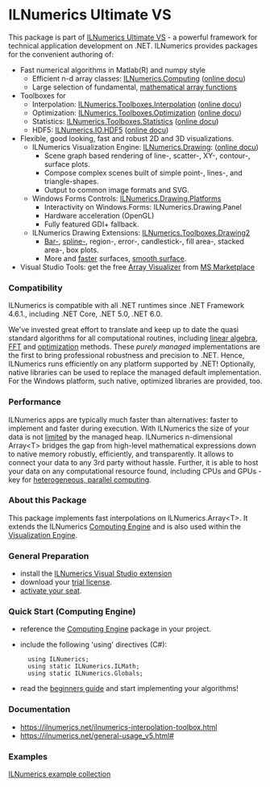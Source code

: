﻿# ILNumerics Ultimate VS 
This package is part of [ILNumerics Ultimate VS](https://ilnumerics.net) - a powerful framework for technical application development on .NET. 
ILNumerics provides packages for the convenient authoring of: 
- Fast numerical algorithms in Matlab(R) and numpy style
    - Efficient n-d array classes: [ILNumerics.Computing](https://www.nuget.org/packages/ILNumerics.Computing) ([online docu](https://ilnumerics.net/docs-core.html))
    - Large selection of fundamental, [mathematical array functions](https://ilnumerics.net/apidoc/?topic=html/Methods_T_ILNumerics_ILMath.htm)
- Toolboxes for 
    - Interpolation: [ILNumerics.Toolboxes.Interpolation](https://www.nuget.org/packages/ILNumerics.Toolboxes.Interpolation) ([online docu](https://ilnumerics.net/ilnumerics-interpolation-toolbox.html#))  
    - Optimization: [ILNumerics.Toolboxes.Optimization](https://www.nuget.org/packages/ILNumerics.Toolboxes.Optimization) ([online docu](https://ilnumerics.net/ilnumerics-optimization-toolbox.html))
    - Statistics: [ILNumerics.Toolboxes.Statistics](https://www.nuget.org/packages/ILNumerics.Toolboxes.Statistics) ([online docu](https://ilnumerics.net/ilnumerics-statistics-toolbox.html))
    - HDF5: [ILNumerics.IO.HDF5](https://www.nuget.org/packages/ILNumerics.IO.HDF5) ([online docu](https://ilnumerics.net/hdf5-interface.html))
- Flexible, good looking, fast and robust 2D and 3D visualizations.
    + ILNumerics Visualization Engine: [ILNumerics.Drawing](https://www.nuget.org/packages/ILNumerics.Drawing): ([online docu](https://ilnumerics.net/Visualization-API.html))
        - Scene graph based rendering of line-, scatter-, XY-, contour-, surface plots. 
        - Compose complex scenes built of simple point-, lines-, and triangle-shapes. 
        - Output to common image formats and SVG.
    + Windows Forms Controls: [ILNumerics.Drawing.Platforms](https://www.nuget.org/packages/ILNumerics.Drawing.Platforms)
        - Interactivity on Windows.Forms: ILNumerics.Drawing.Panel 
        - Hardware acceleration (OpenGL) 
        - Fully featured GDI+ fallback.
    - ILNumerics Drawing Extensions: [ILNumerics.Toolboxes.Drawing2](https://www.nuget.org/packages/ILNumerics.Toolboxes.Drawing2)
        - [Bar-](https://ilnumerics.net/bar-plots.html), [spline-](https://ilnumerics.net/spline-interpolated-lines.html), region-, error-, candlestick-, fill area-, stacked area-, box plots.
        - More and [faster](https://ilnumerics.net/interactive-fast-surface-visualization.html) surfaces, [smooth surface](https://ilnumerics.net/scattered-data-smooth-surface.html). 
- Visual Studio Tools: get the free [Array Visualizer](https://ilnumerics.net/visualstudio-extension.html) from [MS Marketplace](https://marketplace.visualstudio.com/items?itemName=ILNumericsGmbH.ilnumericsVS600)

### Compatibility
ILNumerics is compatible with all .NET runtimes since .NET Framework 4.6.1., including .NET Core, .NET 5.0, .NET 6.0. 

We've invested great effort to translate and keep up to date the quasi standard algorithms for all computational routines, including [linear algebra](https://netlib.org/lapack), [FFT](https://www2.cisl.ucar.edu/resources/legacy/fft5) and [optimization](https://netlib.org/minpack/index.html) methods. These _purely managed_ implementations are the first to bring professional robustness and precision to .NET. Hence, ILNumerics runs efficiently on any platform supported by .NET! Optionally, native libraries can be used to replace the managed default implementation. For the Windows platform, such native, optimized libraries are provided, too.

### Performance 
ILNumerics apps are typically much faster than alternatives: faster to implement and faster during execution. With ILNumerics the size of your data is not [limited](https://docs.microsoft.com/en-us/dotnet/framework/configure-apps/file-schema/runtime/gcallowverylargeobjects-element) by the managed heap. ILNumerics n-dimensional Array&lt;T> bridges the gap from high-level mathematical expressions down to native memory robustly, efficiently, and transparently. It allows to connect your data to any 3rd party without hassle. Further, it is able to host your data on any computational resource found, including CPUs and GPUs - key for [heterogeneous, parallel computing](https://ilnumerics.net/blog/ilnumerics-comes-next). 

### About this Package
This package implements fast interpolations on ILNumerics.Array&lt;T>. It extends the ILNumerics 
[Computing Engine](https://www.nuget.org/packages/ILNumerics.Computing) and is also used within 
the [Visualization Engine](https://www.nuget.org/packages/ILNumerics.Drawing). 

### General Preparation
- install the [ILNumerics Visual Studio extension](https://marketplace.visualstudio.com/items?itemName=ILNumericsGmbH.ilnumericsVS600)
- download your [trial license](https://ilnumerics.net/download.html).
- [activate your seat](https://ilnumerics.net/license-activation.html).

### Quick Start (Computing Engine)
- reference the [Computing Engine](https://www.nuget.org/packages/ILNumerics.Computing) package in your project. 
- include the following 'using' directives (C#): 

        using ILNumerics; 
        using static ILNumerics.ILMath; 
        using static ILNumerics.Globals; 

- read the [beginners guide](https://ilnumerics.net/computing-basics.html) and start implementing your algorithms! 

### Documentation
- https://ilnumerics.net/ilnumerics-interpolation-toolbox.html
- https://ilnumerics.net/general-usage_v5.html#

### Examples 
[ILNumerics example collection](https://ilnumerics.net/examples.html)
